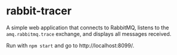 rabbit-tracer
=============

A simple web application that connects to RabbitMQ, listens to the `amq.rabbitmq.trace` exchange, and displays all messages received.

Run with `npm start` and go to http://localhost:8099/.

